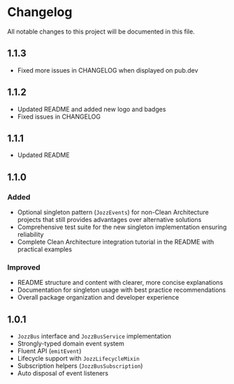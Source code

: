 # Changelog

All notable changes to this project will be documented in this file.

## 1.1.3

- Fixed more issues in CHANGELOG when displayed on pub.dev

## 1.1.2

- Updated README and added new logo and badges
- Fixed issues in CHANGELOG

## 1.1.1

- Updated README

## 1.1.0

### Added

- Optional singleton pattern (`JozzEvents`) for non-Clean Architecture projects that still provides advantages over alternative solutions
- Comprehensive test suite for the new singleton implementation ensuring reliability
- Complete Clean Architecture integration tutorial in the README with practical examples

### Improved

- README structure and content with clearer, more concise explanations
- Documentation for singleton usage with best practice recommendations
- Overall package organization and developer experience

## 1.0.1

- `JozzBus` interface and `JozzBusService` implementation
- Strongly-typed domain event system
- Fluent API (`emitEvent`)
- Lifecycle support with `JozzLifecycleMixin`
- Subscription helpers (`JozzBusSubscription`)
- Auto disposal of event listeners
